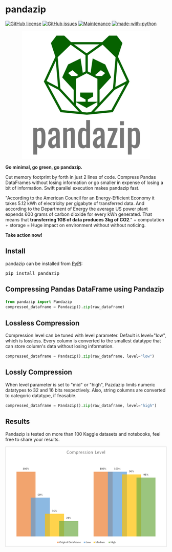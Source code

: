 # pandazip
[![GitHub license](https://img.shields.io/github/license/Naereen/StrapDown.js.svg)](https://github.com/Naereen/StrapDown.js/blob/master/LICENSE)
[![GitHub issues](https://img.shields.io/github/issues/Naereen/StrapDown.js.svg)](https://GitHub.com/Naereen/StrapDown.js/issues/)
[![Maintenance](https://img.shields.io/badge/Maintained%3F-yes-green.svg)](https://GitHub.com/Naereen/StrapDown.js/graphs/commit-activity)
[![made-with-python](https://img.shields.io/badge/Made%20with-Python-1f425f.svg)](https://www.python.org/)



<p align="center">
  <img src="https://github.com/meetyildiz/pandazip/blob/master/logo.png?raw=true" width="400" />
</p>

**Go minimal, go green, go pandazip.**


Cut memory footprint by forth in just 2 lines of code. 
Compress Pandas DataFrames without losing information or go smaller in expense of losing a bit of information.
Swift parallel execution makes pandazip fast.

"According to the American Council for an Energy-Efficient Economy it takes 5.12 kWh of electricity per gigabyte of transferred data. And according to the Department of Energy the average US power plant expends 600 grams of carbon dioxide for every kWh generated. That means that **transferring 1GB of data produces 3kg of CO2**." + computation + storage = Huge impact on environment without without noticing.

**Take action now!**

## Install

pandazip can be installed from [PyPI](https://pypi.org/project/pandazip/):

<pre>
pip install pandazip
</pre>

## Compressing Pandas DataFrame using Pandazip

```python
from pandazip import Pandazip
compressed_dataframe = Pandazip().zip(raw_dataframe)
```

## Lossless Compression

Compression level can be tuned with level parameter. Default is level="low", which is lossless. Every column is converted to the smallest datatype that can store column's data without losing information.

```python
compressed_dataframe = Pandazip().zip(raw_dataframe, level="low")
```

## Lossly Compression

When level parameter is set to "mid" or "high", Pazdazip limits numeric datatypes to 32 and 16 bits respectively. Also, string columns are converted to categoric datatype, if feasable.

```python
compressed_dataframe = Pandazip().zip(raw_dataframe, level="high")
```

## Results

Pandazip is tested on more than 100 Kaggle datasets and notebooks, feel free to share your results.

<p align="center">
  <img src="https://github.com/meetyildiz/pandazip/blob/master/pandazip results.png?raw=true" width="800" />
</p>

